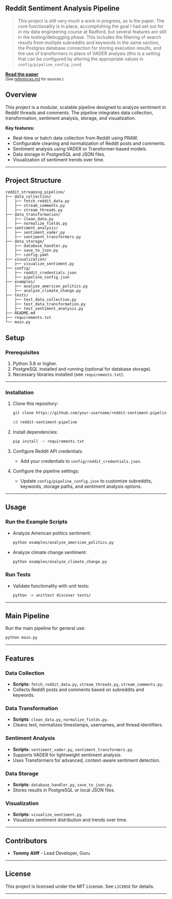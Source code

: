 <h2>Reddit Sentiment Analysis Pipeline</h2>
<blockquote>
This project is still very much a work in progress, as is the paper. The core functionality is in place, accomplishing the goal I had set out for in my data engineering course at Radford, but several features are still in the testing/debugging phase. This includes the filtering of search results from multiple subreddits and keywords in the same section, the Postgres database connection for storing execution results, and the use of transformers in place of VADER analysis (this is a setting that can be configured by altering the appropriate values in <code>config/pipeline_config.json</code>)
</blockquote>
<p><a href="https://tommyaliff.com/t_aliff_modular_analysis_reddit_dec_2024.docx"><b>Read the paper</b></a>
</br><sub>(See <a href=references.md>references.md</a> for sources.)</sub></p>

## Overview

This project is a modular, scalable pipeline designed to analyze sentiment in Reddit threads and comments. The pipeline integrates data collection, transformation, sentiment analysis, storage, and visualization.

**Key features:**

- Real-time or batch data collection from Reddit using PRAW.
- Configurable cleaning and normalization of Reddit posts and comments.
- Sentiment analysis using VADER or Transformer-based models.
- Data storage in PostgreSQL and JSON files.
- Visualization of sentiment trends over time.

---

## Project Structure
```
reddit_streaming_pipeline/
├── data_collection/
│   ├── fetch_reddit_data.py
│   ├── stream_comments.py
│   ├── stream_threads.py
├── data_transformation/
│   ├── clean_data.py
│   ├── normalize_fields.py
├── sentiment_analysis/
│   ├── sentiment_vader.py
│   ├── sentiment_transformers.py
├── data_storage/
│   ├── database_handler.py
│   ├── save_to_json.py
│   ├── config.yaml
├── visualization/
│   ├── visualize_sentiment.py
├── config/
│   ├── reddit_credentials.json
│   ├── pipeline_config.json
├── examples/
│   ├── analyze_american_politics.py
│   ├── analyze_climate_change.py
├── tests/
│   ├── test_data_collection.py
│   ├── test_data_transformation.py
│   ├── test_sentiment_analysis.py
├── README.md
├── requirements.txt
└── main.py
```

## Setup

### Prerequisites
1. Python 3.8 or higher.
2. PostgreSQL installed and running (optional for database storage).
3. Necessary libraries installed (see `requirements.txt`).

---

### Installation
1. Clone this repository:
    ```bash
    git clone https://github.com/your-username/reddit-sentiment-pipeline.git
    ```
    ```bash
    cd reddit-sentiment-pipeline
    ```

2. Install dependencies:
    ```bash
    pip install -r requirements.txt
    ```

3. Configure Reddit API credentials:
    - Add your credentials to `config/reddit_credentials.json`.

4. Configure the pipeline settings:
    - Update `config/pipeline_config.json` to customize subreddits, keywords, storage paths, and sentiment analysis options.

---

## Usage

### Run the Example Scripts
- Analyze American politics sentiment:
    ```bash
    python examples/analyze_american_politics.py
    ```
- Analyze climate change sentiment:
    ```bash
    python examples/analyze_climate_change.py
    ```

### Run Tests
- Validate functionality with unit tests:
    ```bash
    python -m unittest discover tests/
    ```

---

## Main Pipeline
Run the main pipeline for general use:
```bash
python main.py
```

---

## Features

### Data Collection

* **Scripts**: `fetch_reddit_data.py`, `stream_threads.py`, `stream_comments.py`.
* Collects Reddit posts and comments based on subreddits and keywords.

### Data Transformation

* **Scripts**: `clean_data.py`, `normalize_fields.py`.
* Cleans text, normalizes timestamps, usernames, and thread identifiers.

### Sentiment Analysis

* **Scripts**: `sentiment_vader.py`, `sentiment_transformers.py`.
* Supports VADER for lightweight sentiment analysis.
* Uses Transformers for advanced, context-aware sentiment detection.

### Data Storage

* **Scripts**: `database_handler.py`, `save_to_json.py`.
* Stores results in PostgreSQL or local JSON files.

### Visualization

* **Scripts**: `visualize_sentiment.py`.
* Visualizes sentiment distribution and trends over time.

---

## Contributors

* **Tommy Aliff** - Lead Developer, Guru

---

## License

This project is licensed under the MIT License. See `LICENSE` for details.

---
![]()
